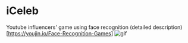 # iCeleb
Youtube influencers' game using face recognition
(detailed description)[https://youjin.io/Face-Recognition-Games]
![gif](iceleb_short.gif)
